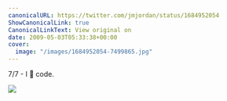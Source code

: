 ```yaml
---
canonicalURL: https://twitter.com/jmjordan/status/1684952054
ShowCanonicalLink: true
CanonicalLinkText: View original on
date: 2009-05-03T05:33:38+00:00
cover:
  image: "/images/1684952054-7499865.jpg"
---
```

7/7 - I  code.

![](/images/1684952054-7499865.jpg)